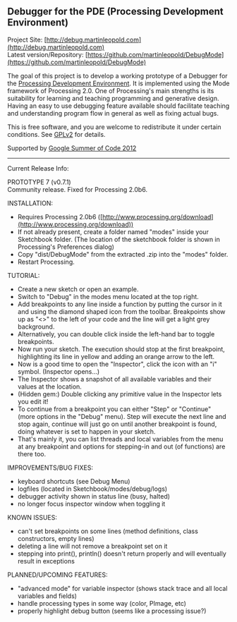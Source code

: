 Debugger for the PDE (Processing Development Environment)
---------------------------------------------------------

Project Site: [http://debug.martinleopold.com](http://debug.martinleopold.com)<br />
Latest version/Repository: [https://github.com/martinleopold/DebugMode](https://github.com/martinleopold/DebugMode)<br />

The goal of this project is to develop a working prototype of a Debugger for the [Processing Development Environment](http://processing.org). It is implemented using the Mode framework of Processing 2.0. One of Processing's main strengths is its suitability for learning and teaching programming and generative design. Having an easy to use debugging feature available should facilitate teaching and understanding program flow in general as well as fixing actual bugs.<br />

This is free software, and you are welcome to redistribute it under certain conditions. See [GPLv2](http://www.gnu.org/licenses/gpl-2.0.html) for details.<br />

Supported by [Google Summer of Code 2012](http://code.google.com/soc/)

---

Current Release Info:

PROTOTYPE 7 (v0.7.1)<br />
Community release. Fixed for Processing 2.0b6.

INSTALLATION:
* Requires Processing 2.0b6 ([http://www.processing.org/download](http://www.processing.org/download))
* If not already present, create a folder named "modes" inside your Sketchbook folder. (The location of the sketchbook folder is shown in Processing's Preferences dialog)
* Copy "dist/DebugMode" from the extracted .zip into the "modes" folder.
* Restart Processing.

TUTORIAL:
* Create a new sketch or open an example.
* Switch to "Debug" in the modes menu located at the top right.
* Add breakpoints to any line inside a function by putting the cursor in it and using the diamond shaped icon from the toolbar. Breakpoints show up as "<>" to the left of your code and the line will get a light grey background.
* Alternatively, you can double click inside the left-hand bar to toggle breakpoints.
* Now run your sketch. The execution should stop at the first breakpoint, highlighting its line in yellow and adding an orange arrow to the left.
* Now is a good time to open the "Inspector", click the icon with an "i" symbol. (Inspector opens...)
* The Inspector shows a snapshot of all available variables and their values at the location.
* (Hidden gem:) Double clicking any primitive value in the Inspector lets you edit it!
* To continue from a breakpoint you can either "Step" or "Continue" (more options in the "Debug" menu). Step will execute the next line and stop again, continue will just go on until another breakpoint is found, doing whatever is set to happen in your sketch.
* That's mainly it, you can list threads and local variables from the menu at any breakpoint and options for stepping-in and out (of functions) are there too.

IMPROVEMENTS/BUG FIXES:
* keyboard shortcuts (see Debug Menu)
* logfiles (located in Sketchbook/modes/debug/logs)
* debugger activity shown in status line (busy, halted)
* no longer focus inspector window when toggling it

KNOWN ISSUES:
* can't set breakpoints on some lines (method definitions, class constructors, empty lines)
* deleting a line will not remove a breakpoint set on it
* stepping into print(), println() doesn't return properly and will eventually result in exceptions

PLANNED/UPCOMING FEATURES:
* "advanced mode" for variable inspector (shows stack trace and all local variables and fields)
* handle processing types in some way (color, PImage, etc)
* properly highlight debug button (seems like a processing issue?)
